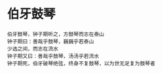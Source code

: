 # 伯牙鼓琴

    伯牙鼓琴，钟子期听之，方鼓琴而志在泰山
    钟子期曰：善哉乎鼓琴，巍巍乎若泰山
    少选之间，而志在流水
    钟子期又曰：善哉乎鼓琴，汤汤乎若流水
    钟子期死，伯牙破琴绝弦，终身不复鼓琴，以为世无足复为鼓琴者